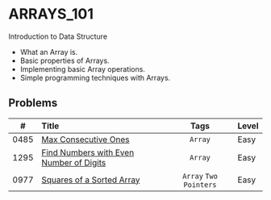 # **ARRAYS_101**

Introduction to Data Structure

- What an Array is.
- Basic properties of Arrays.
- Implementing basic Array operations.
- Simple programming techniques with Arrays.

## **Problems**

**#**| **Title** | **Tags** | **Level**
-----|:----------|:--------:|:-----------
0485| [Max Consecutive Ones](problems.md/#485---max-consecutive-ones) | ``Array`` | Easy
1295|[Find Numbers with Even Number of Digits](problems.md/#1295---find-numbers-with-even-number-of-digits)|``Array``| Easy
0977|[Squares of a Sorted Array](problems.md/#977---squares-of-a-sorted-array)|```Array``` ```Two Pointers```| Easy
